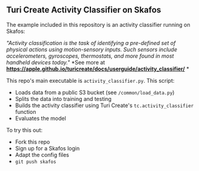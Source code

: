 ## Turi Create Activity Classifier on Skafos

The example included in this repository is an activity classifier running on Skafos:

  *"Activity classification is the task of identifying a pre-defined set of physical actions using motion-sensory inputs. Such sensors include accelerometers, gyroscopes, thermostats, and more found in most handheld devices today."*
  *See more at **https://apple.github.io/turicreate/docs/userguide/activity_classifier/** *
  
This repo's main executable is `activity_classifier.py`. This script:
  - Loads data from a public S3 bucket (see `/common/load_data.py`)
  - Splits the data into training and testing
  - Builds the activity classifier using Turi Create's `tc.activity_classifier` function
  - Evaluates the model
  
To try this out:
  - Fork this repo
  - Sign up for a Skafos login
  - Adapt the config files
  - `git push skafos`

